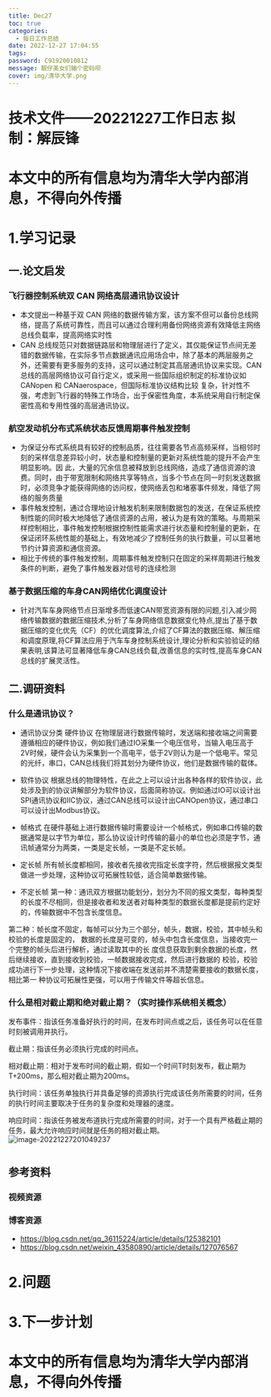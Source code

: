 ```yaml
---
title: Dec27
toc: true
categories:
  - 每日工作总结
date: 2022-12-27 17:04:55
tags:
password: C91920010812
message: 靓仔美女们输个密码呗
cover: img/清华大学.png
---
```


# 技术文件——20221227工作日志			拟制：解辰锋

# 本文中的所有信息均为清华大学内部消息，不得向外传播



# 1.学习记录

## 一.论文启发

### 飞行器控制系统双 CAN 网络高层通讯协议设计

+ 本文提出一种基于双 CAN 网络的数据传输方案，该方案不但可以备份总线网络，提高了系统可靠性，而且可以通过合理利用备份网络资源有效降低主网络总线负载率，提高网络实时性
+ CAN 总线规范只对数据链路层和物理层进行了定义，其仅能保证节点间无差错的数据传输，在实际多节点数据通讯应用场合中，除了基本的两层服务之外，还需要有更多服务的支持，这可以通过制定其高层通讯协议来实现。CAN 总线的高层网络协议可自行定义，或采用一些国际组织制定的标准协议如 CANopen 和 CANaerospace，但国际标准协议结构比较 复杂，针对性不强，考虑到飞行器的特殊工作场合，出于保密性角度，本系统采用自行制定保密性高和专用性强的高层通讯协议。

### 航空发动机分布式系统状态反馈周期事件触发控制

+ 为保证分布式系统具有较好的控制品质，往往需要各节点高频采样，当相邻时刻的采样信息差异较小时，状态量和控制量的更新对系统性能的提升不会产生明显影响。因 此，大量的冗余信息被释放到总线网络，造成了通信资源的浪费。同时，由于带宽限制和网络共享等特点，当多个节点在同一时刻发送数据时，必须竞争才能获得网络的访问权，使网络丢包和堵塞事件频发，降低了网络的服务质量
+ 事件触发控制，通过合理地设计触发机制来限制数据包的发送，在保证系统控制性能的同时极大地降低了通信资源的占用，被认为是有效的策略。与周期采样控制相比，事件触发控制根据控制性能需求进行状态量和控制量的更新，在保证闭环系统性能的基础上，有效地减少了控制任务的执行数量，可以显著地节约计算资源和通信资源。
+ 相比于传统的事件触发控制，周期事件触发控制只在固定的采样周期进行触发条件的判断，避免了事件触发器对信号的连续检测

### 基于数据压缩的车身CAN网络优化调度设计

+ 针对汽车车身网络节点日渐增多而低速CAN带宽资源有限的问题,引入减少网络传输数据的数据压缩技术,分析了车身网络信息数据变化特点,提出了基于数据压缩的变化优先（CF）的优化调度算法,介绍了CF算法的数据压缩、解压缩和调度原理,将CF算法应用于汽车车身控制系统设计,理论分析和实验验证的结果表明,该算法可显著降低车身CAN总线负载,改善信息的实时性,提高车身CAN总线的扩展灵活性。

## 二.调研资料

### 什么是通讯协议？

+ 通讯协议分类
  硬件协议
  在物理层进行数据传输时，发送端和接收端之间需要遵循相应的硬件协议，例如我们通过IO采集一个电压信号，当输入电压高于2V时候，硬件会认为采集到一个高电平，低于2V则认为是一个低电平。常见的光纤，串口，CAN总线我们将其划分为硬件协议，他们是数据传输的载体。

+ 软件协议
  根据总线的物理特性，在此之上可以设计出各种各样的软件协议，此处涉及到的协议讲解部分为软件协议，后面简称协议。例如通过IO可以设计出SPI通讯协议和IIC协议，通过CAN总线可以设计出CANOpen协议，通过串口可以设计出Modbus协议。

+ 帧格式
  在硬件基础上进行数据传输时需要设计一个帧格式，例如串口传输的数据通常是以字节为单位，那么协议设计时传输的最小的单位也必须是字节，通讯帧通常分为两类，一类是定长帧，一类是不定长帧。

+ 定长帧
  所有帧长度都相同，接收者先接收完指定长度字符，然后根据报文类型做进一步处理，这种协议可拓展性较低，适合简单数据传输。

+ 不定长帧
  第一种：通讯双方根据功能划分，划分为不同的报文类型，每种类型的长度不尽相同，但是接收者和发送者对每种类型的数据长度都是提前约定好的，传输数据中不包含长度信息。

​        第二种：帧长度不固定，每帧可以分为三个部分，帧头，数据，校验，其中帧头和校验的长度是固定的，					数据的长度是可变的，帧头中包含长度信息，当接收完一个完整的帧头后进行解析，通过读取其中的长					度信息获取到剩余数据的长度，然后继续接收，直到接收到校验，一帧数据接收完成，然后进行数据的					校验，校验成功进行下一步处理，这种情况下接收端在发送前并不清楚需要接收的数据长度，相比第一					种协议可拓展性更强，可以用于传输文件等超长信息。

### 什么是相对截止期和绝对截止期？（实时操作系统相关概念）

发布事件：指该任务准备好执行的时间，在发布时间点或之后，该任务可以在任意时刻被调用并执行。

截止期：指该任务必须执行完成的时间点。

相对截止期：相对于发布时间的截止期，假如一个时间T时刻发布，截止期为T+200ms，那么相对截止期为200ms。

执行时间：该任务单独执行并具备足够的资源执行完成该任务所需要的时间，任务的执行时间主要取决于任务的复杂度和处理器的速度。

响应时间：指该任务被发布道执行完成所需要的时间，对于一个具有严格截止期的任务，最大允许响应时间就是任务的相对截止期。
![image-20221227201049237](Dec27/image-20221227201049237.png)



# 



## 参考资料

### 视频资源

### 博客资源

+ https://blog.csdn.net/qq_36115224/article/details/125382101
+ https://blog.csdn.net/weixin_43580890/article/details/127076567

### 

# 2.问题

# 3.下一步计划

# 本文中的所有信息均为清华大学内部消息，不得向外传播
